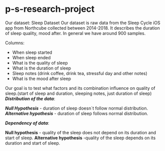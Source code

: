 # p-s-research-project
Our dataset:
Sleep Dataset
Our dataset is raw data from the Sleep Cycle iOS app from Northcube collected between 2014-2018. It describes the duration of sleep quality, mood after. In general we have around 900 samples.

Columns:
* When sleep started
* When sleep ended
* What is the quality of sleep
* What is the duration of sleep
* Sleep notes (drink coffee, drink tea, stressful day and other notes)
* What is the mood after sleep

Our goal is to test what factors and its combination influence on quality of sleep.(start of sleep and duration, sleeping notes, just duration of sleep)
***Distribution of the data***:

***Null Hypothesis*** - duration of sleep doesn`t follow normal distribution.
***Alternative hypothesis*** - duration of sleep follows normal distribution.

***Dependency of data***:

**Null hypothesis** - quality of the sleep does not depend on its duration and start of sleep.
**Alternative hypothesis** -quality of the sleep depends on its duration and start of sleep.
